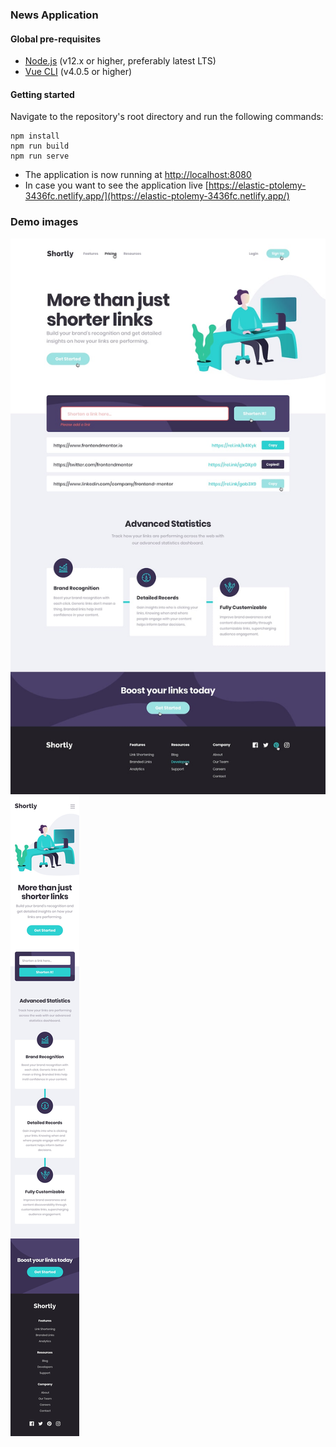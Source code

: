 ### News Application

#### Global pre-requisites
- [Node.js](https://nodejs.org/en/) (v12.x or higher, preferably latest LTS)
- [Vue CLI](https://www.npmjs.com/package/@vue/cli) (v4.0.5 or higher)

#### Getting started
Navigate to the repository's root directory and run the following commands:
```
npm install
npm run build
npm run serve
```

- The application is now running at [http://localhost:8080](http://localhost:8080)
- In case you want to see the application live [https://elastic-ptolemy-3436fc.netlify.app/](https://elastic-ptolemy-3436fc.netlify.app/)

### Demo images
![Stock list](image-home.png)
![Stock article](image-mobile.png)
